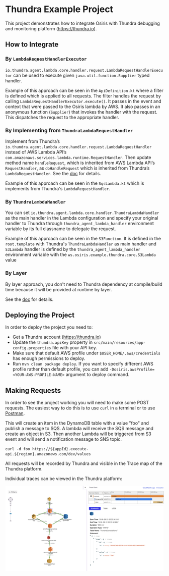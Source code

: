 # Thundra Example Project

This project demonstrates how to integrate Osiris with Thundra debugging and monitoring platform (https://thundra.io).

## How to Integrate

### By `LambdaRequestHandlerExecutor`

`io.thundra.agent.lambda.core.handler.request.LambdaRequestHandlerExecutor` can be used to execute given `java.util.function.Supplier` typed handler. 

Example of this approach can be seen in the `ApiDefinition.kt` where a filter is defined which is applied to all requests. 
The filter handles the request by calling `LambdaRequestHandlerExecutor.execute()`. It passes in the event and context that were passed to the Osiris lambda by AWS. 
It also passes in an anonymous function (`Supplier`) that invokes the handler with the request. This dispatches the request to the appropriate handler.

### By Implementing from `ThundraLambdaRequestHandler`

Implement from Thundra’s `io.thundra.agent.lambda.core.handler.request.LambdaRequestHandler` instead of AWS Lambda API’s `com.amazonaws.services.lambda.runtime.RequestHandler`. 
Then update method name `handleRequest`, which is inherited from AWS Lambda API’s `RequestHandler`, as `doHandleRequest` which is inherited from Thundra’s `LambdaRequestHandler`.
See the [doc](https://docs.thundra.io/docs/java-installation-and-configuration#section-without-aws-lambda-layers) for details.

Example of this approach can be seen in the `SqsLambda.kt` which is implements from Thundra's `LambdaRequestHandler`.

### By `ThundraLambdaHandler`

You can set `io.thundra.agent.lambda.core.handler.ThundraLambdaHandler` as the main handler in the Lambda configuration and 
specify your original handler to Thundra through `thundra_agent_lambda_handler` environment variable by its full classname to delegate the request.

Example of this approach can be seen in the `S3Function`. It is defined in the `root.template` with 
Thundra's `ThundraLambdaHandler` as main handler and `S3Lambda` handler is defined by the `thundra_agent_lambda_handler` 
environment variable with the `ws.osiris.example.thundra.core.S3Lambda` value

### By Layer

By layer approach, you don't need to Thundra dependency at compile/build time because it will be provided at runtime by layer. 

See the [doc](https://docs.thundra.io/docs/java-installation-and-configuration#section-with-aws-lambda-layers) for details.

## Deploying the Project

In order to deploy the project you need to:

* Get a Thundra account (https://thundra.io)
* Update the `thundra.apiKey` property in `src/main/resources/app-config.properties` file with your API key.
* Make sure that default AWS profile under `$USER_HOME/.aws/credentials` has enough permissions to deploy.
* Run `mvn clean package deploy`. If you want to specify different AWS profile rather than default profile, 
you can add `-Dosiris.awsProfile=<YOUR-AWS-PROFILE-NAME>` argument to deploy command. 

## Making Requests

In order to see the project working you will need to make some POST requests. The easiest way to do this is to use `curl` in a terminal or to use [Postman](https://www.getpostman.com/).

This will create an item in the DynamoDB table with a value "foo" and publish a message to SQS. 
A lambda will receive the SQS message and create an object in S3. 
Then another Lambda will be triggered from S3 event and will send a notification message to SNS topic.

    curl -d foo https://${appId}.execute-api.${region}.amazonaws.com/dev/values

All requests will be recorded by Thundra and visible in the Trace map of the Thundra platform.

Individual traces can be viewed in the Thundra platform:

![](thundra-trace.png)
